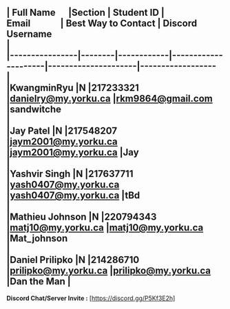 | Full Name &nbsp;&nbsp;&nbsp;&nbsp;&nbsp;|Section | Student ID | Email&nbsp;&nbsp;&nbsp;&nbsp;&nbsp;&nbsp;&nbsp;&nbsp;&nbsp;&nbsp;&nbsp;&nbsp;&nbsp;&nbsp;| Best Way to Contact | Discord Username  
|  
|----------------|--------|------------|---------------------|---------------------|------------------  
|  
|KwangminRyu     |N |217233321   |danielry@my.yorku.ca |rkm9864@gmail.com    |sandwitche  
|  
|Jay Patel       |N       |217548207   |jaym2001@my.yorku.ca |jaym2001@my.yorku.ca |Jay  
|  
|Yashvir Singh   |N       |217637711   |yash0407@my.yorku.ca |yash0407@my.yorku.ca |tBd  
|  
|Mathieu Johnson |N       |220794343   |matj10@my.yorku.ca   |matj10@my.yorku.ca   |Mat_johnson  
|  
|Daniel Prilipko |N       |214286710   |prilipko@my.yorku.ca |prilipko@my.yorku.ca |Dan the Man
|  
---  
**Discord Chat/Server Invite :** [https://discord.gg/P5Kf3E2h]
